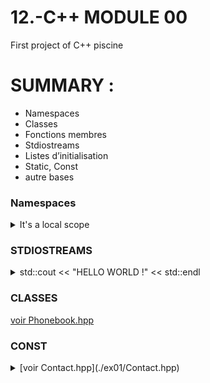 # 12.-C++ MODULE 00
First project of C++ piscine

# SUMMARY : 

  * Namespaces  
  * Classes  
  * Fonctions membres
  * Stdiostreams  
  * Listes d’initialisation
  * Static, Const
  * autre bases
 
  ### Namespaces


<details>
<summary> It's a local scope </summary>
 
> * Namespaces provide a method for preventing name conflicts in large projects.
>
> * Symbols declared inside a namespace block are placed in a named scope that prevents them from being mistaken for identically-named symbols in other scopes.
</details>



### STDIOSTREAMS
<details>
<summary>std::cout << "HELLO WORLD !" << std::endl </summary>

 

      std::cout <<
      std::cin >> buff
      std::cout << "You entered" <<buff<< std::endl 
      std::endl = passage à la ligne
      using std::cout;  => pour juste ecrire cout*
</details>

### CLASSES

[voir Phonebook.hpp](./ex01/PhoneBook.hpp)

### CONST

<details> 
<summary> [voir Contact.hpp](./ex01/Contact.hpp) </summary>

      
      const char c1;           //Le caractère ne peut être modifié
      const char * c2;         //Le caractère pointé ne peut être modifié
      char * const c3;         //Le pointeur vers le caractère ne peut être modifié
      const char * const c4;   //Le pointeur ET le caractère pointé ne peuvent être modifiés
      Dans le cas d'une fonction membre un const en fin de fonction 
      signifie qu'elle ne modifie pas l'instance de classe 
 
</details>


 
